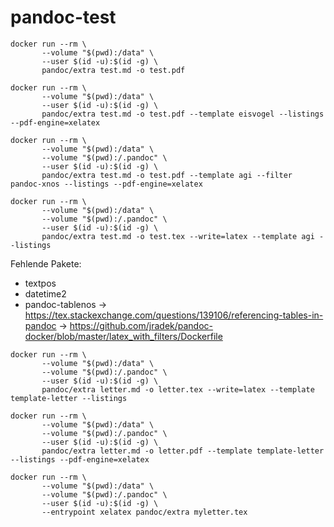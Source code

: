 # pandoc-test

```
docker run --rm \
       --volume "$(pwd):/data" \
       --user $(id -u):$(id -g) \
       pandoc/extra test.md -o test.pdf
```

```
docker run --rm \
       --volume "$(pwd):/data" \
       --user $(id -u):$(id -g) \
       pandoc/extra test.md -o test.pdf --template eisvogel --listings --pdf-engine=xelatex 
```

```
docker run --rm \
       --volume "$(pwd):/data" \
       --volume "$(pwd):/.pandoc" \
       --user $(id -u):$(id -g) \
       pandoc/extra test.md -o test.pdf --template agi --filter pandoc-xnos --listings --pdf-engine=xelatex
```

```
docker run --rm \
       --volume "$(pwd):/data" \
       --volume "$(pwd):/.pandoc" \
       --user $(id -u):$(id -g) \
       pandoc/extra test.md -o test.tex --write=latex --template agi --listings
```



Fehlende Pakete:
- textpos
- datetime2
- pandoc-tablenos -> https://tex.stackexchange.com/questions/139106/referencing-tables-in-pandoc -> https://github.com/jradek/pandoc-docker/blob/master/latex_with_filters/Dockerfile


```
docker run --rm \
       --volume "$(pwd):/data" \
       --volume "$(pwd):/.pandoc" \
       --user $(id -u):$(id -g) \
       pandoc/extra letter.md -o letter.tex --write=latex --template template-letter --listings
```

```
docker run --rm \
       --volume "$(pwd):/data" \
       --volume "$(pwd):/.pandoc" \
       --user $(id -u):$(id -g) \
       pandoc/extra letter.md -o letter.pdf --template template-letter --listings --pdf-engine=xelatex 
```


```
docker run --rm \
       --volume "$(pwd):/data" \
       --volume "$(pwd):/.pandoc" \
       --user $(id -u):$(id -g) \
       --entrypoint xelatex pandoc/extra myletter.tex
```